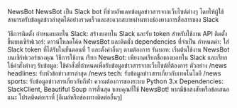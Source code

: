 NewsBot
NewsBot เป็น Slack bot ที่ช่วยอัพเดทข้อมูลข่าวสารจากเว็บไซต์ต่างๆ โดยให้ผู้ใช้สามารถรับข้อมูลข่าวล่าสุดได้อย่างรวดเร็วและสะดวกสบายผ่านทางช่องทางการสื่อสารของ Slack

วิธีการติดตั้ง
กำหนดบอทใน Slack: สร้างบอทใน Slack และรับ token สำหรับใช้งาน API
ติดตั้งขึ้นบนเซิร์ฟเวอร์: ดาวน์โหลดโค้ด NewsBot และติดตั้ง dependencies ที่จำเป็น
กำหนดค่า: ใส่ Slack token ที่ได้รับในขั้นตอนที่ 1 และตั้งค่าอื่นๆ ตามต้องการ
รันบอท: เริ่มต้นใช้งาน NewsBot บนเซิร์ฟเวอร์ของคุณ
วิธีการใช้งาน
เรียก NewsBot: เพียงกดเรียกชื่อของบอทใน Slack และเรียกใช้คำสั่งต่างๆ
รับข้อมูล: ใช้คำสั่งที่กำหนดเพื่อรับข้อมูลข่าวสารจากเว็บไซต์ที่ต้องการ
ตัวอย่าง
/news headlines: รับหัวข้อข่าวสารล่าสุด
/news tech: รับข้อมูลข่าวสารเกี่ยวกับเทคโนโลยี
/news sports: รับข้อมูลข่าวสารเกี่ยวกับกีฬา
ความต้องการของระบบ
Python 3.x
Dependencies: SlackClient, Beautiful Soup
การสิ้นสุด
ขอบคุณที่ใช้ NewsBot! หากมีข้อสงสัยหรือข้อเสนอแนะ โปรดติดต่อเราที่ [อีเมล์หรือช่องทางติดต่ออื่นๆ]
